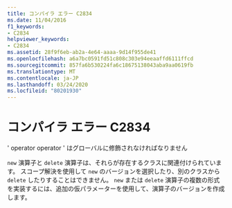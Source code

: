 ```yaml
---
title: コンパイラ エラー C2834
ms.date: 11/04/2016
f1_keywords:
- C2834
helpviewer_keywords:
- C2834
ms.assetid: 28f9f6eb-ab2a-4e64-aaaa-9d14f955de41
ms.openlocfilehash: a6a7bc0591fd51c808c303e94eeaaffd6111ffcd
ms.sourcegitcommit: 857fa6b530224fa6c18675138043aba9aa0619fb
ms.translationtype: MT
ms.contentlocale: ja-JP
ms.lasthandoff: 03/24/2020
ms.locfileid: "80201930"
---
```

# <a name="compiler-error-c2834"></a>コンパイラ エラー C2834

' operator operator ' はグローバルに修飾されなければなりません

`new` 演算子と `delete` 演算子は、それらが存在するクラスに関連付けられています。 スコープ解決を使用して `new` のバージョンを選択したり、別のクラスから `delete` したりすることはできません。 `new` または `delete` 演算子の複数の形式を実装するには、追加の仮パラメーターを使用して、演算子のバージョンを作成します。
